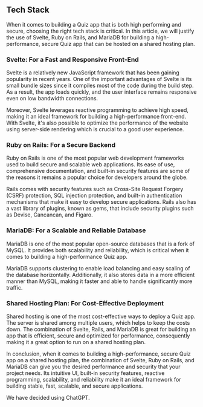 ## Tech Stack

When it comes to building a Quiz app that is both high performing and secure, choosing the right tech stack is critical. In this article, we will justify the use of Svelte, Ruby on Rails, and MariaDB for building a high-performance, secure Quiz app that can be hosted on a shared hosting plan.

### Svelte: For a Fast and Responsive Front-End
Svelte is a relatively new JavaScript framework that has been gaining popularity in recent years. One of the important advantages of Svelte is its small bundle sizes since it compiles most of the code during the build step. As a result, the app loads quickly, and the user interface remains responsive even on low bandwidth connections.

Moreover, Svelte leverages reactive programming to achieve high speed, making it an ideal framework for building a high-performance front-end. With Svelte, it's also possible to optimize the performance of the website using server-side rendering which is crucial to a good user experience.

### Ruby on Rails: For a Secure Backend
Ruby on Rails is one of the most popular web development frameworks used to build secure and scalable web applications. Its ease of use, comprehensive documentation, and built-in security features are some of the reasons it remains a popular choice for developers around the globe.

Rails comes with security features such as Cross-Site Request Forgery (CSRF) protection, SQL injection protection, and built-in authentication mechanisms that make it easy to develop secure applications. Rails also has a vast library of plugins, known as gems, that include security plugins such as Devise, Cancancan, and Figaro.

### MariaDB: For a Scalable and Reliable Database
MariaDB is one of the most popular open-source databases that is a fork of MySQL. It provides both scalability and reliability, which is critical when it comes to building a high-performance Quiz app.

MariaDB supports clustering to enable load balancing and easy scaling of the database horizontally. Additionally, it also stores data in a more efficient manner than MySQL, making it faster and able to handle significantly more traffic.

### Shared Hosting Plan: For Cost-Effective Deployment
Shared hosting is one of the most cost-effective ways to deploy a Quiz app. The server is shared among multiple users, which helps to keep the costs down. The combination of Svelte, Rails, and MariaDB is great for building an app that is efficient, secure and optimized for performance, consequently making it a great option to run on a shared hosting plan.

In conclusion, when it comes to building a high-performance, secure Quiz app on a shared hosting plan, the combination of Svelte, Ruby on Rails, and MariaDB can give you the desired performance and security that your project needs. Its intuitive UI, built-in security features, reactive programming, scalability, and reliability make it an ideal framework for building stable, fast, scalable, and secure applications.

We have decided using ChatGPT.
